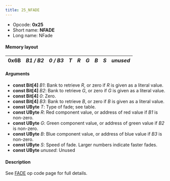 ```yaml
---
title: 25_NFADE
---
```


- Opcode: **0x25**
- Short name: **NFADE**
- Long name: NFade

#### Memory layout

| 0x6B | *B1 / B2* | *0 / B3* | *T* | *R* | *G* | *B* | *S* | *unused* |
|------|-----------|----------|-----|-----|-----|-----|-----|----------|

#### Arguments

- **const Bit\[4\]** *B1*: Bank to retrieve *R*, or zero if *R* is given as a literal value.
- **const Bit\[4\]** *B2*: Bank to retrieve *G*, or zero if *G* is given as a literal value.
- **const Bit\[4\]** *0*: Zero.
- **const Bit\[4\]** *B3*: Bank to retrieve *B*, or zero if *B* is given as a literal value.
- **const UByte** *T*: Type of fade; see table.
- **const UByte** *R*: Red component value, or address of red value if *B1* is non-zero.
- **const UByte** *G*: Green component value, or address of green value if *B2* is non-zero.
- **const UByte** *B*: Blue component value, or address of blue value if *B3* is non-zero.
- **const UByte** *S*: Speed of fade. Larger numbers indicate faster fades.
- **const UByte** *unused*: Unused

#### Description

See [FADE](6B_FADE) op code page for full details.
